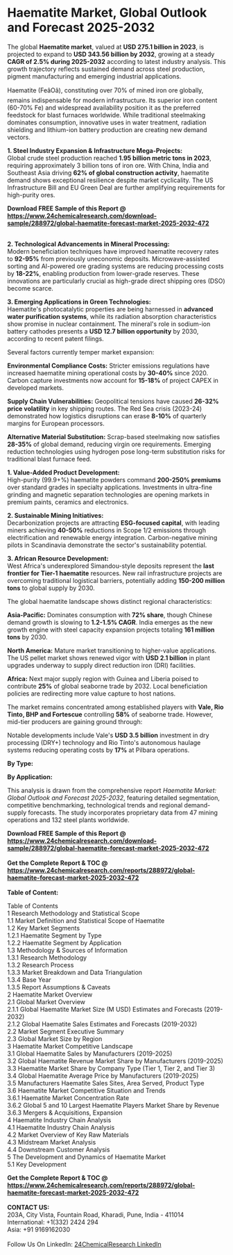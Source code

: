 <h1>Haematite Market, Global Outlook and Forecast 2025-2032</h1><p>The global <strong>Haematite market</strong>, valued at <strong>USD 275.1 billion in 2023</strong>, is projected to expand to <strong>USD 343.56 billion by 2032</strong>, growing at a steady <strong>CAGR of 2.5% during 2025-2032</strong> according to latest industry analysis. This growth trajectory reflects sustained demand across steel production, pigment manufacturing and emerging industrial applications.</p><p>Haematite (FeâOâ), constituting over 70% of mined iron ore globally, remains indispensable for modern infrastructure. Its superior iron content (60-70% Fe) and widespread availability position it as the preferred feedstock for blast furnaces worldwide. While traditional steelmaking dominates consumption, innovative uses in water treatment, radiation shielding and lithium-ion battery production are creating new demand vectors.</p><p><strong>1. Steel Industry Expansion &amp; Infrastructure Mega-Projects:</strong><br>
Global crude steel production reached <strong>1.95 billion metric tons in 2023</strong>, requiring approximately 3 billion tons of iron ore. With China, India and Southeast Asia driving <strong>62% of global construction activity</strong>, haematite demand shows exceptional resilience despite market cyclicality. The US Infrastructure Bill and EU Green Deal are further amplifying requirements for high-purity ores.</p><div><b>Download FREE Sample of this Report @ 
            <a href="https://www.24chemicalresearch.com/download-sample/288972/global-haematite-forecast-market-2025-2032-472">
            https://www.24chemicalresearch.com/download-sample/288972/global-haematite-forecast-market-2025-2032-472</a></b></div><br><p><strong>2. Technological Advancements in Mineral Processing:</strong><br>
Modern beneficiation techniques have improved haematite recovery rates to <strong>92-95%</strong> from previously uneconomic deposits. Microwave-assisted sorting and AI-powered ore grading systems are reducing processing costs by <strong>18-22%</strong>, enabling production from lower-grade reserves. These innovations are particularly crucial as high-grade direct shipping ores (DSO) become scarce.</p><p><strong>3. Emerging Applications in Green Technologies:</strong><br>
Haematite's photocatalytic properties are being harnessed in <strong>advanced water purification systems</strong>, while its radiation absorption characteristics show promise in nuclear containment. The mineral's role in sodium-ion battery cathodes presents a <strong>USD 12.7 billion opportunity</strong> by 2030, according to recent patent filings.</p><p>Several factors currently temper market expansion:</p><p><strong>Environmental Compliance Costs:</strong> Stricter emissions regulations have increased haematite mining operational costs by <strong>30-40%</strong> since 2020. Carbon capture investments now account for <strong>15-18%</strong> of project CAPEX in developed markets.</p><p><strong>Supply Chain Vulnerabilities:</strong> Geopolitical tensions have caused <strong>26-32% price volatility</strong> in key shipping routes. The Red Sea crisis (2023-24) demonstrated how logistics disruptions can erase <strong>8-10%</strong> of quarterly margins for European processors.</p><p><strong>Alternative Material Substitution:</strong> Scrap-based steelmaking now satisfies <strong>28-35%</strong> of global demand, reducing virgin ore requirements. Emerging reduction technologies using hydrogen pose long-term substitution risks for traditional blast furnace feed.</p><p><strong>1. Value-Added Product Development:</strong><br>
High-purity (99.9+%) haematite powders command <strong>200-250% premiums</strong> over standard grades in specialty applications. Investments in ultra-fine grinding and magnetic separation technologies are opening markets in premium paints, ceramics and electronics.</p><p><strong>2. Sustainable Mining Initiatives:</strong><br>
Decarbonization projects are attracting <strong>ESG-focused capital</strong>, with leading miners achieving <strong>40-50%</strong> reductions in Scope 1/2 emissions through electrification and renewable energy integration. Carbon-negative mining pilots in Scandinavia demonstrate the sector's sustainability potential.</p><p><strong>3. African Resource Development:</strong><br>
West Africa's underexplored Simandou-style deposits represent the <strong>last frontier for Tier-1 haematite</strong> resources. New rail infrastructure projects are overcoming traditional logistical barriers, potentially adding <strong>150-200 million tons</strong> to global supply by 2030.</p><p>The global haematite landscape shows distinct regional characteristics:</p><p><strong>Asia-Pacific:</strong> Dominates consumption with <strong>72% share</strong>, though Chinese demand growth is slowing to <strong>1.2-1.5% CAGR</strong>. India emerges as the new growth engine with steel capacity expansion projects totaling <strong>161 million tons</strong> by 2030.</p><p><strong>North America:</strong> Mature market transitioning to higher-value applications. The US pellet market shows renewed vigor with <strong>USD 2.1 billion</strong> in plant upgrades underway to supply direct reduction iron (DRI) facilities.</p><p><strong>Africa:</strong> Next major supply region with Guinea and Liberia poised to contribute <strong>25%</strong> of global seaborne trade by 2032. Local beneficiation policies are redirecting more value capture to host nations.</p><p>The market remains concentrated among established players with <strong>Vale, Rio Tinto, BHP and Fortescue</strong> controlling <strong>58%</strong> of seaborne trade. However, mid-tier producers are gaining ground through:</p><p>Notable developments include Vale's <strong>USD 3.5 billion</strong> investment in dry processing (DRY+) technology and Rio Tinto's autonomous haulage systems reducing operating costs by <strong>17%</strong> at Pilbara operations.</p><p><strong>By Type:</strong></p><p><strong>By Application:</strong></p><p>This analysis is drawn from the comprehensive report <em>Haematite Market: Global Outlook and Forecast 2025-2032</em>, featuring detailed segmentation, competitive benchmarking, technological trends and regional demand-supply forecasts. The study incorporates proprietary data from 47 mining operations and 132 steel plants worldwide.</p><div><b>Download FREE Sample of this Report @ 
            <a href="https://www.24chemicalresearch.com/download-sample/288972/global-haematite-forecast-market-2025-2032-472">
            https://www.24chemicalresearch.com/download-sample/288972/global-haematite-forecast-market-2025-2032-472</a></b></div><br><div><b>Get the Complete Report & TOC @ 
            <a href="https://www.24chemicalresearch.com/reports/288972/global-haematite-forecast-market-2025-2032-472">
            https://www.24chemicalresearch.com/reports/288972/global-haematite-forecast-market-2025-2032-472</a></b></div><br>
            <b>Table of Content:</b><p>Table of Contents<br />
1 Research Methodology and Statistical Scope<br />
1.1 Market Definition and Statistical Scope of Haematite<br />
1.2 Key Market Segments<br />
1.2.1 Haematite Segment by Type<br />
1.2.2 Haematite Segment by Application<br />
1.3 Methodology & Sources of Information<br />
1.3.1 Research Methodology<br />
1.3.2 Research Process<br />
1.3.3 Market Breakdown and Data Triangulation<br />
1.3.4 Base Year<br />
1.3.5 Report Assumptions & Caveats<br />
2 Haematite Market Overview<br />
2.1 Global Market Overview<br />
2.1.1 Global Haematite Market Size (M USD) Estimates and Forecasts (2019-2032)<br />
2.1.2 Global Haematite Sales Estimates and Forecasts (2019-2032)<br />
2.2 Market Segment Executive Summary<br />
2.3 Global Market Size by Region<br />
3 Haematite Market Competitive Landscape<br />
3.1 Global Haematite Sales by Manufacturers (2019-2025)<br />
3.2 Global Haematite Revenue Market Share by Manufacturers (2019-2025)<br />
3.3 Haematite Market Share by Company Type (Tier 1, Tier 2, and Tier 3)<br />
3.4 Global Haematite Average Price by Manufacturers (2019-2025)<br />
3.5 Manufacturers Haematite Sales Sites, Area Served, Product Type<br />
3.6 Haematite Market Competitive Situation and Trends<br />
3.6.1 Haematite Market Concentration Rate<br />
3.6.2 Global 5 and 10 Largest Haematite Players Market Share by Revenue<br />
3.6.3 Mergers & Acquisitions, Expansion<br />
4 Haematite Industry Chain Analysis<br />
4.1 Haematite Industry Chain Analysis<br />
4.2 Market Overview of Key Raw Materials<br />
4.3 Midstream Market Analysis<br />
4.4 Downstream Customer Analysis<br />
5 The Development and Dynamics of Haematite Market <br />
5.1 Key Development</p><div><b>Get the Complete Report & TOC @ 
            <a href="https://www.24chemicalresearch.com/reports/288972/global-haematite-forecast-market-2025-2032-472">
            https://www.24chemicalresearch.com/reports/288972/global-haematite-forecast-market-2025-2032-472</a></b></div><br><b>CONTACT US:</b><br>
            203A, City Vista, Fountain Road, Kharadi, Pune, India - 411014<br>
            International: +1(332) 2424 294<br>
            Asia: +91 9169162030 <br><br>
            Follow Us On LinkedIn: <a href="https://www.linkedin.com/company/24chemicalresearch/">24ChemicalResearch LinkedIn</a>